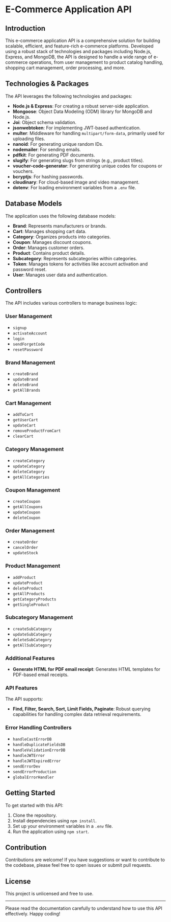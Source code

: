 # E-Commerce Application API

## Introduction

This e-commerce application API is a comprehensive solution for building scalable, efficient, and feature-rich e-commerce platforms. Developed using a robust stack of technologies and packages including Node.js, Express, and MongoDB, the API is designed to handle a wide range of e-commerce operations, from user management to product catalog handling, shopping cart management, order processing, and more.

## Technologies & Packages

The API leverages the following technologies and packages:

- **Node.js & Express**: For creating a robust server-side application.
- **Mongoose**: Object Data Modeling (ODM) library for MongoDB and Node.js.
- **Joi**: Object schema validation.
- **jsonwebtoken**: For implementing JWT-based authentication.
- **multer**: Middleware for handling `multipart/form-data`, primarily used for uploading files.
- **nanoid**: For generating unique random IDs.
- **nodemailer**: For sending emails.
- **pdfkit**: For generating PDF documents.
- **slugify**: For generating slugs from strings (e.g., product titles).
- **voucher-code-generator**: For generating unique codes for coupons or vouchers.
- **bcryptjs**: For hashing passwords.
- **cloudinary**: For cloud-based image and video management.
- **dotenv**: For loading environment variables from a `.env` file.

## Database Models

The application uses the following database models:

- **Brand**: Represents manufacturers or brands.
- **Cart**: Manages shopping cart data.
- **Category**: Organizes products into categories.
- **Coupon**: Manages discount coupons.
- **Order**: Manages customer orders.
- **Product**: Contains product details.
- **Subcategory**: Represents subcategories within categories.
- **Token**: Manages tokens for activities like account activation and password reset.
- **User**: Manages user data and authentication.

## Controllers

The API includes various controllers to manage business logic:

### User Management

- `signup`
- `activateAccount`
- `login`
- `sendForgetCode`
- `resetPassword`

### Brand Management

- `createBrand`
- `updateBrand`
- `deleteBrand`
- `getAllBrands`

### Cart Management

- `addToCart`
- `getUserCart`
- `updateCart`
- `removeProductFromCart`
- `clearCart`

### Category Management

- `createCategory`
- `updateCategory`
- `deleteCategory`
- `getAllCategories`

### Coupon Management

- `createCoupon`
- `getAllCoupons`
- `updateCoupon`
- `deleteCoupon`

### Order Management

- `createOrder`
- `cancelOrder`
- `updateStock`

### Product Management

- `addProduct`
- `updateProduct`
- `deleteProduct`
- `getAllProducts`
- `getCategoryProducts`
- `getSingleProduct`

### Subcategory Management

- `createSubCategory`
- `updateSubCategory`
- `deleteSubCategory`
- `getAllSubCategory`

### Additional Features

- **Generate HTML for PDF email receipt**: Generates HTML templates for PDF-based email receipts.

### API Features

The API supports:

- **Find, Filter, Search, Sort, Limit Fields, Paginate**: Robust querying capabilities for handling complex data retrieval requirements.

### Error Handling Controllers

- `handleCastErrorDB`
- `handleDuplicateFieldsDB`
- `handleValidationErrorDB`
- `handleJWTError`
- `handleJWTExpiredError`
- `sendErrorDev`
- `sendErrorProduction`
- `globalErrorHandler`

## Getting Started

To get started with this API:

1. Clone the repository.
2. Install dependencies using `npm install`.
3. Set up your environment variables in a `.env` file.
4. Run the application using `npm start`.

## Contribution

Contributions are welcome! If you have suggestions or want to contribute to the codebase, please feel free to open issues or submit pull requests.

## License

This project is unlicensed and free to use.

---

Please read the documentation carefully to understand how to use this API effectively. Happy coding!

